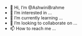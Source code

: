 - 👋 Hi, I’m @AshwiniBrahme
- 👀 I’m interested in ...
- 🌱 I’m currently learning ...
- 💞️ I’m looking to collaborate on ...
- 📫 How to reach me ...

<!---
AshwiniBrahme/AshwiniBrahme is a ✨ special ✨ repository because its `README.md` (this file) appears on your GitHub profile.
You can click the Preview link to take a look at your changes.
--->
